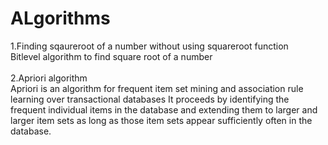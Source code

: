 # ALgorithms

1.Finding sqaureroot of a number without using squareroot function<br>
Bitlevel algorithm to find square root of a number
<br>
<br>
2.Apriori algorithm<br>
Apriori is an algorithm for frequent item set mining and association rule learning over transactional databases
It proceeds by identifying the frequent individual items in the database and extending them to larger and 
larger item sets as long as those item sets appear sufficiently often in the database.
